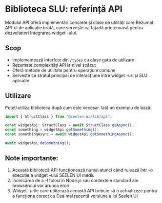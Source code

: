 # **Biblioteca SLU: referință API**

Modulul API oferă implementări concrete și clase de utilități care 
Rezumat API-ul de aplicație brută, care servește ca fațadă prietenoasă pentru dezvoltatori 
Integrarea widget -ului.

## **Scop**

* Implementează interfețe din `/types` cu clase gata de utilizare
* Rezumate complexități API la nivel scăzut
* Oferă metode de utilitate pentru operațiuni comune
* Servește ca stratul principal de interacțiune între widget -uri și SLU 
  aplicație

## **Utilizare**

Puteți utiliza biblioteca după cum este necesar. Iată un exemplu de bază:

```ts
import { StructClass } from "@seelen-ui/lib/api";

const widgetApi: StructClass = await StructClass.geAsync();
const something = widgetApi.getSomething();
const somethingAsync = await widgetApi.getSomethingAsync();

await widgetApi.doSomething();
```

## **Note importante:**

1. Această bibliotecă API funcționează numai atunci când rulează într -o execuție a widget -ului SEELEN UI 
   mediu
2. Încercarea de a -l folosi în Node.js sau contextele standard ale browserului vor arunca 
   erori
3. Widget -urile care utilizează această API trebuie să o actualizeze pentru a funcționa corect cu 
   Cea mai recentă versiune a lui Seelen UI
